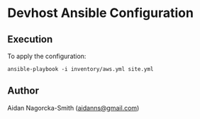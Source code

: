 # Devhost Ansible Configuration

## Execution

To apply the configuration:

    ansible-playbook -i inventory/aws.yml site.yml

## Author

Aidan Nagorcka-Smith (aidanns@gmail.com)
